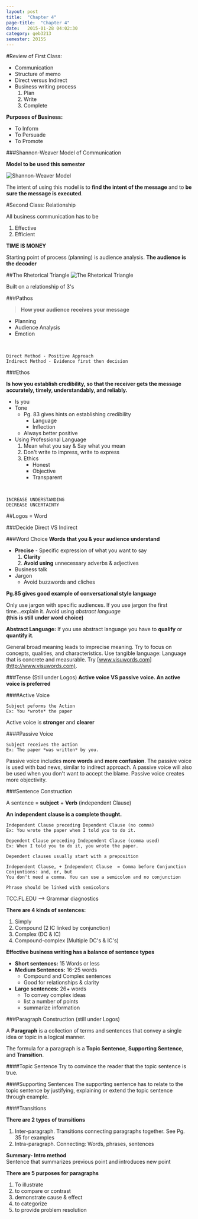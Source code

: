 ```yaml
---
layout: post
title:  "Chapter 4"
page-title:  "Chapter 4"
date:   2015-01-28 04:02:30
category: geb3213
semester: 2015S
---
```



#Review of First Class:

- Communication
- Structure of memo
- Direct versus Indirect
- Business writing process
	1. Plan
	2. Write
	3. Complete

**Purposes of Business:**

- To Inform
- To Persuade
- To Promote

###Shannon-Weaver Model of Communication

**Model to be used this semester**

![Shannon-Weaver Model](http://communicationtheory.org/wp-content/uploads/2011/06/shannon_weaver_model.jpg)

The intent of using this model is to **find the intent of the message** and to **be sure the message is executed**.

#Second Class: Relationship

All business communication has to be
1. Effective
2. Efficient

**TIME IS MONEY**

Starting point of process (planning) is audience analysis. **The audience is the decoder**

##The Rhetorical Triangle
![The Rhetorical Triangle](http://sites.stedwards.edu/socialmedia-mbrowde/files/2013/02/Rhetorical-Triangle-1w8kd9e.jpg)

Built on a relationship of 3's

###Pathos

> **How your audience receives your message**

- Planning
- Audience Analysis
- Emotion

<br>

	Direct Method - Positive Approach
	Indirect Method - Evidence first then decision

###Ethos

**Is how you establish credibility, so that the receiver gets the message accurately, timely, understandably, and reliably.**

- Is you
- Tone
	- Pg. 83 gives hints on establishing credibility
		- Language
		- Inflection
	- Always better positive
- Using Professional Language
	1. Mean what you say & Say what you mean
	2. Don't write to impress, write to express
	3. Ethics
		- Honest
		- Objective
		- Transparent

<br>

	INCREASE UNDERSTANDING
	DECREASE UNCERTAINTY


##Logos = Word

###Decide
Direct VS Indirect

###Word Choice
**Words that you & your audience understand**

- **Precise** - Specific expression of what you want to say
	1. **Clarity**
	2. **Avoid using** unnecessary adverbs & adjectives 
- Business talk
- Jargon
	- Avoid buzzwords and cliches

**Pg.85 gives good example of conversational style language**

Only use jargon with specific audiences. If you use jargon the first time...explain it. Avoid using *abstract language* <br> **(this is still under word choice)**

**Abstract Language:** If you use abstract language you have to **qualify** or **quantify it**.

General broad meaning leads to imprecise meaning. Try to focus on concepts, qualities, and characteristics. Use tangible language: Language that is concrete and measurable. Try [www.visuwords.com](http://www.visuwords.com).

###Tense (Still under Logos)
**Active voice VS passive voice. An active voice is preferred**

####Active Voice

	Subject peforms the Action
	Ex: You *wrote* the paper

Active voice is **stronger** and **clearer**

####Passive Voice

	Subject receives the action
	Ex: The paper *was written* by you.

Passive voice includes **more words** and **more confusion**. The passive voice is used with bad news, similar to indirect approach. A passive voice will also be used when you don't want to accept the blame. Passive voice creates more objectivity.

###Sentence Construction

A sentence = **subject** + **Verb** (independent Clause)

**An independent clause is a complete thought.**

	Independent Clause preceding Dependent Clause (no comma)
	Ex: You wrote the paper when I told you to do it.

	Dependent Clause preceding Independent Clause (comma used)
	Ex: When I told you to do it, you wrote the paper.

	Dependent clauses usually start with a preposition

	Independent Clause, + Independent Clause  = Comma before Conjunction
	Conjuntions: and, or, but
	You don't need a comma. You can use a semicolon and no conjunction

	Phrase should be linked with semicolons


TCC.FL.EDU --> Grammar diagnostics

**There are 4 kinds of sentences:**

1. Simply
2. Compound (2 IC linked by conjunction)
3. Complex (DC & IC)
4. Compound-complex (Multiple DC's & IC's)

**Effective business writing has a balance of sentence types**

- **Short sentences:** 15 Words or less
- **Medium Sentences:** 16-25 words
	- Compound and Complex sentences
	- Good for relationships & clarity
- **Large sentences:** 26+ words
	- To convey complex ideas
	- list a number of points
	- summarize information

###Paragraph Construction (still under Logos)

A **Paragraph** is a collection of terms and sentences that convey a single idea or topic in a logical manner.

The formula for a paragraph is a **Topic Sentence**, **Supporting Sentence**, and **Transition**. 

####Topic Sentence
Try to convince the reader that the topic sentence is true.

####Supporting Sentences
The supporting sentence has to relate to the topic sentence by justifying, explaining or extend the topic sentence through example.

####Transitions

**There are 2 types of transitions**

1. Inter-paragraph. Transitions connecting paragraphs together. See Pg. 35 for examples
2. Intra-paragraph. Connecting: Words, phrases, sentences

**Summary- Intro method**<br>
Sentence that summarizes previous point and introduces new point

**There are 5 purposes for paragraphs**

1. To illustrate
2. to compare or contrast
3. demonstrate cause & effect
4. to categorize
5. to provide problem resolution

